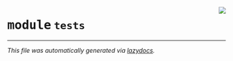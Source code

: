 <!-- markdownlint-disable -->

<a href="../tests/__init__.py"><img align="right" style="float:right;" src="https://img.shields.io/badge/-source-cccccc?style=flat-square"></a>

# <kbd>module</kbd> `tests`








---

_This file was automatically generated via [lazydocs](https://github.com/ml-tooling/lazydocs)._
